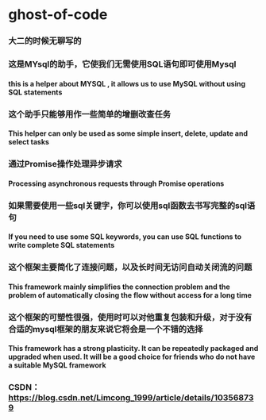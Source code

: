 # ghost-of-code

### 大二的时候无聊写的

### 这是MYsql的助手，它使我们无需使用SQL语句即可使用Mysql
#### this is a helper about MYSQL , it allows us to use MySQL without using SQL statements


### 这个助手只能够用作一些简单的增删改查任务
#### This helper can only be used as some simple insert, delete, update and select tasks


### 通过Promise操作处理异步请求
#### Processing asynchronous requests through Promise operations


### 如果需要使用一些sql关键字，你可以使用sql函数去书写完整的sql语句
#### If you need to use some SQL keywords, you can use SQL functions to write complete SQL statements

### 这个框架主要简化了连接问题，以及长时间无访问自动关闭流的问题
#### This framework mainly simplifies the connection problem and the problem of automatically closing the flow without access for a long time

### 这个框架的可塑性很强，使用时可以对他重复包装和升级，对于没有合适的mysql框架的朋友来说它将会是一个不错的选择
#### This framework has a strong plasticity. It can be repeatedly packaged and upgraded when used. It will be a good choice for friends who do not have a suitable MySQL framework

### CSDN：https://blog.csdn.net/Limcong_1999/article/details/103568739
